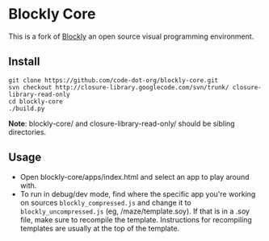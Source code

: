 # Blockly Core

This is a fork of [Blockly](https://code.google.com/p/blockly/) an open source visual programming environment.


## Install

```
git clone https://github.com/code-dot-org/blockly-core.git
svn checkout http://closure-library.googlecode.com/svn/trunk/ closure-library-read-only
cd blockly-core
./build.py
```

__Note__: blockly-core/ and closure-library-read-only/ should be sibling directories.


## Usage

- Open blockly-core/apps/index.html and select an app to play around with.
- To run in debug/dev mode, find where the specific app you're working on sources `blockly_compressed.js` and change it to `blockly_uncompressed.js` (eg, /maze/template.soy). If that is in a .soy file, make sure to recompile the template. Instructions for recompiling templates are usually at the top of the template.

